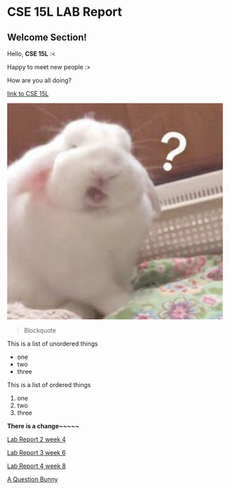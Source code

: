 
# CSE 15L LAB Report

## Welcome Section!



Hello, **CSE 15L** :<

Happy to meet new people :>

How are you all doing?

[link to CSE 15L](https://sites.google.com/eng.ucsd.edu/cse-15l-spring-2022/schedule?authuser=0)

![image](img.jpg)

> Blockquote	

This is a list of unordered things
* one 
* two
* three

This is a list of ordered things
1. one
2. two 
3. three

**There is a change~~~~~**

[Lab Report 2 week 4](https://taixinw.github.io/cse15l-lab-reports/lab-report-2-week-4.html)

[Lab Report 3 week 6](https://taixinw.github.io/cse15l-lab-reports/lab-report-3-week-6.html)

[Lab Report 4 week 8](https://taixinw.github.io/cse15l-lab-reports/lab-report-4-week-8.html)


[A Question Bunny](https://taixinw.github.io/cse15l-lab-reports/Bunny.html)
